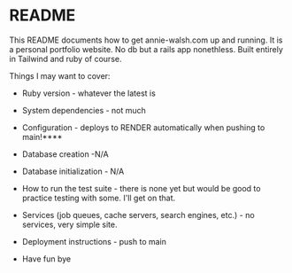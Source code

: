 # README

This README documents how to get annie-walsh.com up and running. It is a personal portfolio website. No db but a rails app nonethless. Built entirely in Tailwind and ruby of course. 

Things I may want to cover:

* Ruby version - whatever the latest is

* System dependencies - not much

* Configuration - deploys to RENDER automatically when pushing to main!****

* Database creation -N/A

* Database initialization - N/A

* How to run the test suite - there is none yet but would be good to practice testing with some. I'll get on that.

* Services (job queues, cache servers, search engines, etc.) -  no services, very simple site.

* Deployment instructions - push to main

* Have fun bye
